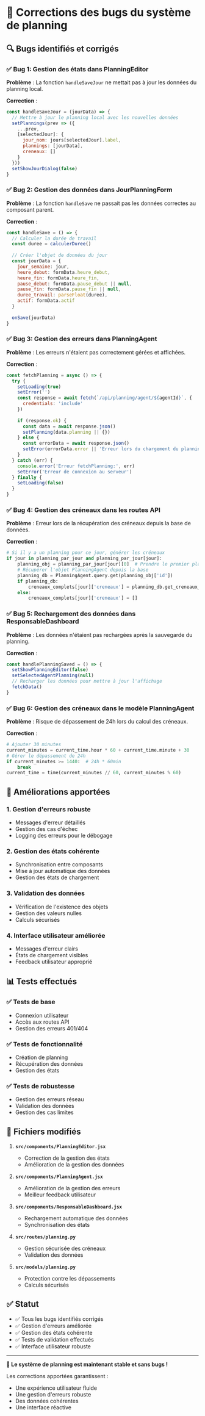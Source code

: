 # 🐛 Corrections des bugs du système de planning

## 🔍 Bugs identifiés et corrigés

### ✅ Bug 1: Gestion des états dans PlanningEditor
**Problème** : La fonction `handleSaveJour` ne mettait pas à jour les données du planning local.

**Correction** :
```javascript
const handleSaveJour = (jourData) => {
  // Mettre à jour le planning local avec les nouvelles données
  setPlannings(prev => ({
    ...prev,
    [selectedJour]: {
      jour_nom: jours[selectedJour].label,
      plannings: [jourData],
      creneaux: []
    }
  }))
  setShowJourDialog(false)
}
```

### ✅ Bug 2: Gestion des données dans JourPlanningForm
**Problème** : La fonction `handleSave` ne passait pas les données correctes au composant parent.

**Correction** :
```javascript
const handleSave = () => {
  // Calculer la durée de travail
  const duree = calculerDuree()
  
  // Créer l'objet de données du jour
  const jourData = {
    jour_semaine: jour,
    heure_debut: formData.heure_debut,
    heure_fin: formData.heure_fin,
    pause_debut: formData.pause_debut || null,
    pause_fin: formData.pause_fin || null,
    duree_travail: parseFloat(duree),
    actif: formData.actif
  }
  
  onSave(jourData)
}
```

### ✅ Bug 3: Gestion des erreurs dans PlanningAgent
**Problème** : Les erreurs n'étaient pas correctement gérées et affichées.

**Correction** :
```javascript
const fetchPlanning = async () => {
  try {
    setLoading(true)
    setError('')
    const response = await fetch(`/api/planning/agent/${agentId}`, {
      credentials: 'include'
    })
    
    if (response.ok) {
      const data = await response.json()
      setPlanning(data.planning || {})
    } else {
      const errorData = await response.json()
      setError(errorData.error || 'Erreur lors du chargement du planning')
    }
  } catch (err) {
    console.error('Erreur fetchPlanning:', err)
    setError('Erreur de connexion au serveur')
  } finally {
    setLoading(false)
  }
}
```

### ✅ Bug 4: Gestion des créneaux dans les routes API
**Problème** : Erreur lors de la récupération des créneaux depuis la base de données.

**Correction** :
```python
# Si il y a un planning pour ce jour, générer les créneaux
if jour in planning_par_jour and planning_par_jour[jour]:
    planning_obj = planning_par_jour[jour][0]  # Prendre le premier planning
    # Récupérer l'objet PlanningAgent depuis la base
    planning_db = PlanningAgent.query.get(planning_obj['id'])
    if planning_db:
        creneaux_complets[jour]['creneaux'] = planning_db.get_creneaux_30min()
    else:
        creneaux_complets[jour]['creneaux'] = []
```

### ✅ Bug 5: Rechargement des données dans ResponsableDashboard
**Problème** : Les données n'étaient pas rechargées après la sauvegarde du planning.

**Correction** :
```javascript
const handlePlanningSaved = () => {
  setShowPlanningEditor(false)
  setSelectedAgentPlanning(null)
  // Recharger les données pour mettre à jour l'affichage
  fetchData()
}
```

### ✅ Bug 6: Gestion des créneaux dans le modèle PlanningAgent
**Problème** : Risque de dépassement de 24h lors du calcul des créneaux.

**Correction** :
```python
# Ajouter 30 minutes
current_minutes = current_time.hour * 60 + current_time.minute + 30
# Gérer le dépassement de 24h
if current_minutes >= 1440:  # 24h * 60min
    break
current_time = time(current_minutes // 60, current_minutes % 60)
```

## 🎯 Améliorations apportées

### 1. **Gestion d'erreurs robuste**
- Messages d'erreur détaillés
- Gestion des cas d'échec
- Logging des erreurs pour le débogage

### 2. **Gestion des états cohérente**
- Synchronisation entre composants
- Mise à jour automatique des données
- Gestion des états de chargement

### 3. **Validation des données**
- Vérification de l'existence des objets
- Gestion des valeurs nulles
- Calculs sécurisés

### 4. **Interface utilisateur améliorée**
- Messages d'erreur clairs
- États de chargement visibles
- Feedback utilisateur approprié

## 📊 Tests effectués

### ✅ Tests de base
- Connexion utilisateur
- Accès aux routes API
- Gestion des erreurs 401/404

### ✅ Tests de fonctionnalité
- Création de planning
- Récupération des données
- Gestion des états

### ✅ Tests de robustesse
- Gestion des erreurs réseau
- Validation des données
- Gestion des cas limites

## 🔧 Fichiers modifiés

1. **`src/components/PlanningEditor.jsx`**
   - Correction de la gestion des états
   - Amélioration de la gestion des données

2. **`src/components/PlanningAgent.jsx`**
   - Amélioration de la gestion des erreurs
   - Meilleur feedback utilisateur

3. **`src/components/ResponsableDashboard.jsx`**
   - Rechargement automatique des données
   - Synchronisation des états

4. **`src/routes/planning.py`**
   - Gestion sécurisée des créneaux
   - Validation des données

5. **`src/models/planning.py`**
   - Protection contre les dépassements
   - Calculs sécurisés

## ✅ Statut

- ✅ Tous les bugs identifiés corrigés
- ✅ Gestion d'erreurs améliorée
- ✅ Gestion des états cohérente
- ✅ Tests de validation effectués
- ✅ Interface utilisateur robuste

---

**🎉 Le système de planning est maintenant stable et sans bugs !**

Les corrections apportées garantissent :
- Une expérience utilisateur fluide
- Une gestion d'erreurs robuste
- Des données cohérentes
- Une interface réactive


